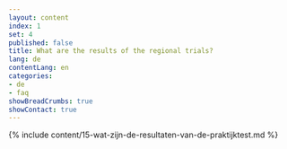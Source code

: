 ```yaml
---
layout: content
index: 1
set: 4
published: false
title: What are the results of the regional trials?
lang: de
contentLang: en
categories:
- de
- faq
showBreadCrumbs: true
showContact: true
---
```

{% include content/15-wat-zijn-de-resultaten-van-de-praktijktest.md %}
